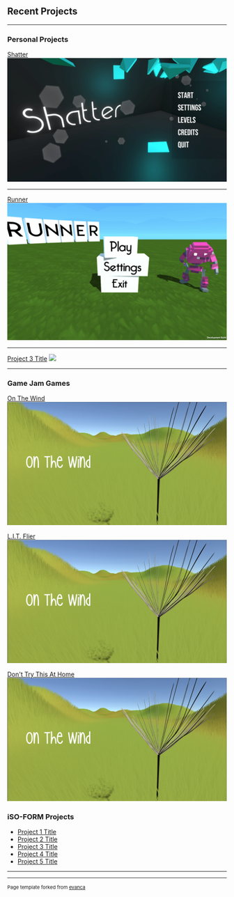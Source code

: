 ## Recent Projects

---

### Personal Projects

[Shatter](/Shatter)
<img src="images/Shatter.png?raw=true"/>

---
[Runner](/Runner)
<img src="images/RunnerMain.png?raw=true"/>

---
[Project 3 Title](http://example.com/)
<img src="images/dummy_thumbnail.jpg?raw=true"/>

---

### Game Jam Games 

[On The Wind](/OnTheWind)
<img src="images/OTW(1).png?raw=true"/>

[L.I.T. Flier](/LITFlier)
<img src="images/OTW(1).png?raw=true"/>

[Don't Try This At Home](/Don'tTryThis)
<img src="images/OTW(1).png?raw=true"/>

### iSO-FORM Projects

- [Project 1 Title](http://example.com/)
- [Project 2 Title](http://example.com/)
- [Project 3 Title](http://example.com/)
- [Project 4 Title](http://example.com/)
- [Project 5 Title](http://example.com/)

---




---
<p style="font-size:11px">Page template forked from <a href="https://github.com/evanca/quick-portfolio">evanca</a></p>
<!-- Remove above link if you don't want to attibute -->
